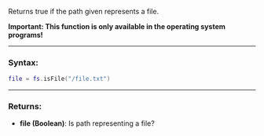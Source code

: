 Returns true if the path given represents a file.

**Important: This function is only available in the operating system programs!**

---

### Syntax:
```lua
file = fs.isFile("/file.txt")
```

---

### Returns:

* **file (Boolean)**: Is path representing a file?
